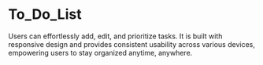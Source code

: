 # To_Do_List
Users can effortlessly add, edit, and prioritize tasks. It is built with responsive design and provides consistent usability across various devices, empowering users to stay organized anytime, anywhere.
